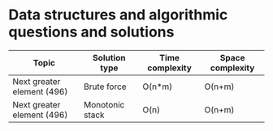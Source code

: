# Data structures and algorithmic questions and solutions

| Topic                                | Solution type                    | Time complexity    | Space complexity    |
|--------------------------------------|----------------------------------|--------------------|---------------------|
| Next greater element (496)           | Brute force                      | O(n*m)             | O(n+m)              |
| Next greater element (496)           | Monotonic stack                  | O(n)               | O(n+m)              |
